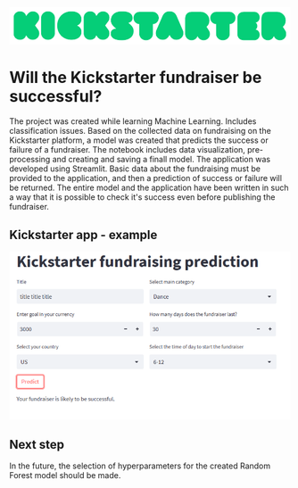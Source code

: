 ![](kick2.png)
# Will the Kickstarter fundraiser be successful?
The project was created while learning Machine Learning. Includes classification issues. Based on the collected data on fundraising on the Kickstarter platform, a model was created that predicts the success or failure of a fundraiser. The notebook includes data visualization, pre-processing and creating and saving a finall model. The application was developed using Streamlit. Basic data about the fundraising must be provided to the application, and then a prediction of success or failure will be returned. The entire model and the application have been written in such a way that it is possible to check it's success even before publishing the fundraiser.

## Kickstarter app - example

![](example.png)

## Next step
In the future, the selection of hyperparameters for the created Random Forest model should be made.
